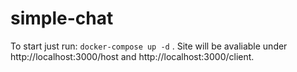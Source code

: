 # simple-chat

To start just run: `docker-compose up -d` . Site will be avaliable under
http://localhost:3000/host and http://localhost:3000/client.
